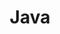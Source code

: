 ---
title: "Java"
layout: category-new
category: Java
permalink: /category/java/
author_profile: true
---
